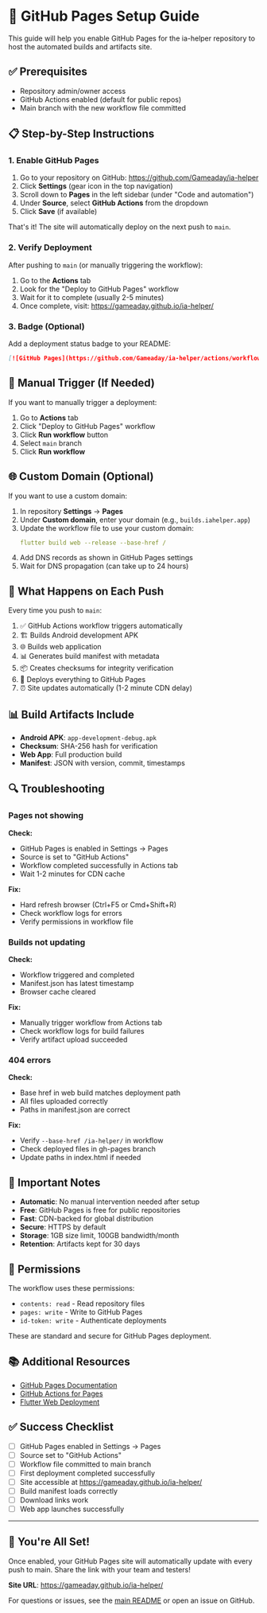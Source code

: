 # 🚀 GitHub Pages Setup Guide

This guide will help you enable GitHub Pages for the ia-helper repository to host the automated builds and artifacts site.

## ✅ Prerequisites

- Repository admin/owner access
- GitHub Actions enabled (default for public repos)
- Main branch with the new workflow file committed

## 📋 Step-by-Step Instructions

### 1. Enable GitHub Pages

1. Go to your repository on GitHub: https://github.com/Gameaday/ia-helper
2. Click **Settings** (gear icon in the top navigation)
3. Scroll down to **Pages** in the left sidebar (under "Code and automation")
4. Under **Source**, select **GitHub Actions** from the dropdown
5. Click **Save** (if available)

That's it! The site will automatically deploy on the next push to `main`.

### 2. Verify Deployment

After pushing to `main` (or manually triggering the workflow):

1. Go to the **Actions** tab
2. Look for the "Deploy to GitHub Pages" workflow
3. Wait for it to complete (usually 2-5 minutes)
4. Once complete, visit: https://gameaday.github.io/ia-helper/

### 3. Badge (Optional)

Add a deployment status badge to your README:

```markdown
[![GitHub Pages](https://github.com/Gameaday/ia-helper/actions/workflows/deploy-github-pages.yml/badge.svg)](https://github.com/Gameaday/ia-helper/actions/workflows/deploy-github-pages.yml)
```

## 🔧 Manual Trigger (If Needed)

If you want to manually trigger a deployment:

1. Go to **Actions** tab
2. Click "Deploy to GitHub Pages" workflow
3. Click **Run workflow** button
4. Select `main` branch
5. Click **Run workflow**

## 🌐 Custom Domain (Optional)

If you want to use a custom domain:

1. In repository **Settings** → **Pages**
2. Under **Custom domain**, enter your domain (e.g., `builds.iahelper.app`)
3. Update the workflow file to use your custom domain:
   ```yaml
   flutter build web --release --base-href /
   ```
4. Add DNS records as shown in GitHub Pages settings
5. Wait for DNS propagation (can take up to 24 hours)

## 🎯 What Happens on Each Push

Every time you push to `main`:

1. ✅ GitHub Actions workflow triggers automatically
2. 🏗️ Builds Android development APK
3. 🌐 Builds web application
4. 📊 Generates build manifest with metadata
5. 📦 Creates checksums for integrity verification
6. 🚀 Deploys everything to GitHub Pages
7. ⏰ Site updates automatically (1-2 minute CDN delay)

## 📊 Build Artifacts Include

- **Android APK**: `app-development-debug.apk`
- **Checksum**: SHA-256 hash for verification
- **Web App**: Full production build
- **Manifest**: JSON with version, commit, timestamps

## 🔍 Troubleshooting

### Pages not showing

**Check:**
- GitHub Pages is enabled in Settings → Pages
- Source is set to "GitHub Actions"
- Workflow completed successfully in Actions tab
- Wait 1-2 minutes for CDN cache

**Fix:**
- Hard refresh browser (Ctrl+F5 or Cmd+Shift+R)
- Check workflow logs for errors
- Verify permissions in workflow file

### Builds not updating

**Check:**
- Workflow triggered and completed
- Manifest.json has latest timestamp
- Browser cache cleared

**Fix:**
- Manually trigger workflow from Actions tab
- Check workflow logs for build failures
- Verify artifact upload succeeded

### 404 errors

**Check:**
- Base href in web build matches deployment path
- All files uploaded correctly
- Paths in manifest.json are correct

**Fix:**
- Verify `--base-href /ia-helper/` in workflow
- Check deployed files in gh-pages branch
- Update paths in index.html if needed

## 📝 Important Notes

- **Automatic**: No manual intervention needed after setup
- **Free**: GitHub Pages is free for public repositories
- **Fast**: CDN-backed for global distribution
- **Secure**: HTTPS by default
- **Storage**: 1GB size limit, 100GB bandwidth/month
- **Retention**: Artifacts kept for 30 days

## 🔐 Permissions

The workflow uses these permissions:
- `contents: read` - Read repository files
- `pages: write` - Write to GitHub Pages
- `id-token: write` - Authenticate deployments

These are standard and secure for GitHub Pages deployment.

## 📚 Additional Resources

- [GitHub Pages Documentation](https://docs.github.com/en/pages)
- [GitHub Actions for Pages](https://github.com/actions/deploy-pages)
- [Flutter Web Deployment](https://docs.flutter.dev/deployment/web)

## ✅ Success Checklist

- [ ] GitHub Pages enabled in Settings → Pages
- [ ] Source set to "GitHub Actions"
- [ ] Workflow file committed to main branch
- [ ] First deployment completed successfully
- [ ] Site accessible at https://gameaday.github.io/ia-helper/
- [ ] Build manifest loads correctly
- [ ] Download links work
- [ ] Web app launches successfully

---

## 🎉 You're All Set!

Once enabled, your GitHub Pages site will automatically update with every push to main. Share the link with your team and testers!

**Site URL**: https://gameaday.github.io/ia-helper/

For questions or issues, see the [main README](../../docs/github-pages/README.md) or open an issue on GitHub.

